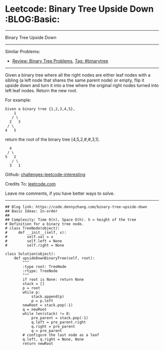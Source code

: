 # Leetcode: Binary Tree Upside Down     :BLOG:Basic:


---

Binary Tree Upside Down  

---

Similar Problems:  
-   [Review: Binary Tree Problems](https://code.dennyzhang.com/review-binarytree), [Tag: #binarytree](https://code.dennyzhang.com/tag/binarytree)

---

Given a binary tree where all the right nodes are either leaf nodes with a sibling (a left node that shares the same parent node) or empty, flip it upside down and turn it into a tree where the original right nodes turned into left leaf nodes. Return the new root.  

For example:  

    Given a binary tree {1,2,3,4,5},
        1
       / \
      2   3
     / \
    4   5

return the root of the binary tree [4,5,2,#,#,3,1].  

      4
     / \
    5   2
       / \
      3   1

Github: [challenges-leetcode-interesting](https://github.com/DennyZhang/challenges-leetcode-interesting/tree/master/binary-tree-upside-down)  

Credits To: [leetcode.com](https://leetcode.com/problems/binary-tree-upside-down/description/)  

Leave me comments, if you have better ways to solve.  

---

    ## Blog link: https://code.dennyzhang.com/binary-tree-upside-down
    ## Basic Ideas: In-order
    ##
    ## Complexity: Time O(n), Space O(h). h = height of the tree
    # Definition for a binary tree node.
    # class TreeNode(object):
    #     def __init__(self, x):
    #         self.val = x
    #         self.left = None
    #         self.right = None
    
    class Solution(object):
        def upsideDownBinaryTree(self, root):
            """
            :type root: TreeNode
            :rtype: TreeNode
            """
            if root is None: return None
            stack = []
            p = root
            while p:
                stack.append(p)
                p = p.left
            newRoot = stack.pop(-1)
            q = newRoot
            while len(stack) != 0:
                pre_parent = stack.pop(-1)
                q.left = pre_parent.right
                q.right = pre_parent
                q = pre_parent
            # configure the last node as a leaf
            q.left, q.right = None, None
            return newRoot